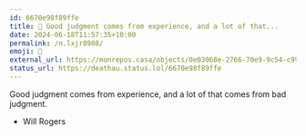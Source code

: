 ```yaml
---
id: 6670e98f89ffe
title: 💭 Good judgment comes from experience, and a lot of that...
date: 2024-06-18T11:57:35+10:00
permalink: /n.lxjr8908/
emoji: 💭
external_url: https://monrepos.casa/objects/0e03068e-2766-70e9-9c54-c99915022979
status_url: https://deathau.status.lol/6670e98f89ffe
---
```


Good judgment comes from experience, and a lot of that comes from bad judgment.
- Will Rogers
